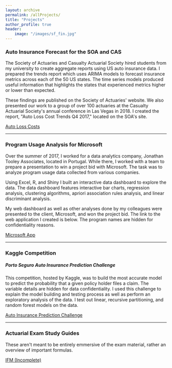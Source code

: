 ```yaml
---
layout: archive
permalink: /allProjects/
title: "Projects"
author_profile: true
header:
    image: "/images/sf_fin.jpg"
---
```


<h3>Auto Insurance Forecast for the SOA and CAS</h3>

The Society of Actuaries and Casualty Actuarial Society hired students from my university to create aggregate reports using US auto insurance data. I prepared the trends report which uses ARIMA models to forecast insurance metrics across each of the 50 US states. The time series models produced useful information that highlights the states that experienced metrics higher or lower than expected.

These findings are published on the Society of Actuaries' website. We also presented our work to a group of over 100 actuaries at the Casualty Actuarial Society's annual conference in Las Vegas in 2018. I created the report, "Auto Loss Cost Trends Q4 2017," located on the SOA's site.

<a href = "https://www.soa.org/research-reports/2018/auto-loss-cost-trends/" title = "Auto Loss Costs" target = "_blank">Auto Loss Costs</a>

___

<h3>Program Usage Analysis for Microsoft</h3>

Over the summer of 2017, I worked for a data analytics company, Jonathan Tooley Associates, located in Portugal. While there, I worked with a team to prepare a presentation to win a project bid with Microsoft. The task was to analyze program usage data collected from various companies. 

Using Excel, R, and Shiny I built an interactive data dashboard to explore the data. The data dashboard features interactive bar charts, regression analysis, clustering algorithms, apriori association rules analysis, and linear discriminant analysis. 

My web dashboard as well as other analyses done by my colleagues were presented to the client, Microsoft, and won the project bid. The link to the web application I created is below. The program names are hidden for confidentiality reasons.

<a href="https://trevorjohnson.shinyapps.io/jta_app/" title="Microsoft App" target="_blank">Microsoft App</a>

___

<h3>Kaggle Competition</h3>

<h5>Porto Seguro Auto Insurance Prediction Challenge</h5>
This competition, hosted by Kaggle, was to build the most accurate model to predict the probability that a given policy holder files a claim. The variable details are hidden for data confidentiality. I used this challenge to explain the model building and testing process as well as perform an exploratory analysis of the data. I test out linear, recursive partitioning, and random forest models on the data.

<a href = "https://tpjohnson.github.io/kagglePortoSeguro/#" title = "Auto Insurance Prediction Challenge" target = "_blank">Auto Insurance Prediction Challenge</a>

___

<h3>Actuarial Exam Study Guides</h3>

These aren't meant to be entirely emmersive of the exam material, rather an overview of important formulas.

<a href = "/_pages/actuarialStudyGuides/IFM.html">IFM (Incomplete)</a>
